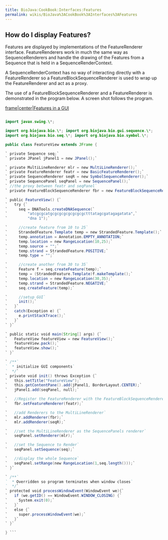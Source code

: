 ```yaml
---
title: BioJava:CookBook:Interfaces:Features
permalink: wikis/BioJava%3ACookBook%3AInterfaces%3AFeatures
---
```


How do I display Features?
--------------------------

Features are displayed by implementations of the FeatureRenderer
interface. FeatureRenderers work in much the same way as
SequenceRenderers and handle the drawing of the Features from a Sequence
that is held in a SequenceRenderContext.

A SequenceRenderContext has no way of interacting directly with a
FeatureRenderer so a FeatureBlockSequenceRenderer is used to wrap up the
FeatureRenderer and act as a proxy.

The use of a FeatureBlockSequenceRenderer and a FeatureRenderer is
demonstrated in the program below. A screen shot follows the program.

[frame|center|Features in a GUI](image:Featview.jpg "wikilink")

```java import java.awt.\*; import java.awt.event.\*;

import javax.swing.\*;

import org.biojava.bio.\*; import org.biojava.bio.gui.sequence.\*;
import org.biojava.bio.seq.\*; import org.biojava.bio.symbol.\*;

public class FeatureView extends JFrame {

` private Sequence seq;`  
` private JPanel jPanel1 = new JPanel();`

` private MultiLineRenderer mlr = new MultiLineRenderer();`  
` private FeatureRenderer featr = new BasicFeatureRenderer();`  
` private SequenceRenderer seqR = new SymbolSequenceRenderer();`  
` private SequencePanel seqPanel = new SequencePanel();`  
` //the proxy between featr and seqPanel`  
` private FeatureBlockSequenceRenderer fbr = new FeatureBlockSequenceRenderer();`

` public FeatureView() {`  
`   try {`  
`     seq = DNATools.createDNASequence(`  
`         "atcgcgcatgcgcgcgcgcgcgcgctttatagcgatagagatata",`  
`         "dna 1");`

`     //create feature from 10 to 25`  
`     StrandedFeature.Template temp = new StrandedFeature.Template();`  
`     temp.annotation = Annotation.EMPTY_ANNOTATION;`  
`     temp.location = new RangeLocation(10,25);`  
`     temp.source = "";`  
`     temp.strand = StrandedFeature.POSITIVE;`  
`     temp.type = "";`

`     //create another from 30 to 35`  
`     Feature f = seq.createFeature(temp);`  
`     temp = (StrandedFeature.Template)f.makeTemplate();`  
`     temp.location = new RangeLocation(30,35);`  
`     temp.strand = StrandedFeature.NEGATIVE;`  
`     seq.createFeature(temp);`

`     //setup GUI`  
`     init();`  
`   }`  
`   catch(Exception e) {`  
`     e.printStackTrace();`  
`   }`  
` }`

` public static void main(String[] args) {`  
`   FeatureView featureView = new FeatureView();`  
`   featureView.pack();`  
`   featureView.show();`  
` }`

` /**`  
`  * initialize GUI components`  
`  */`  
` private void init() throws Exception {`  
`   this.setTitle("FeatureView");`  
`   this.getContentPane().add(jPanel1, BorderLayout.CENTER);`  
`   jPanel1.add(seqPanel, null);`

`   //Register the FeatureRenderer with the FeatureBlockSequenceRenderer`  
`   fbr.setFeatureRenderer(featr);`

`   //add Renderers to the MultiLineRenderer`  
`   mlr.addRenderer(fbr);`  
`   mlr.addRenderer(seqR);`

`   //set the MultiLineRenderer as the SequencePanels renderer`  
`   seqPanel.setRenderer(mlr);`

`   //set the Sequence to Render`  
`   seqPanel.setSequence(seq);`

`   //display the whole Sequence`  
`   seqPanel.setRange(new RangeLocation(1,seq.length()));`  
` }`

` /**`  
`  * Overridden so program terminates when window closes`  
`  */`  
` protected void processWindowEvent(WindowEvent we){`  
`   if (we.getID() == WindowEvent.WINDOW_CLOSING) {`  
`     System.exit(0);`  
`   }`  
`   else {`  
`     super.processWindowEvent(we);`  
`   }`  
` }`

} ```
